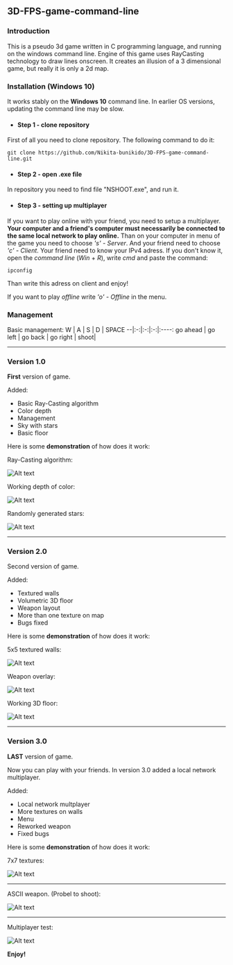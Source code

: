 ## 3D-FPS-game-command-line
### Introduction

This is a pseudo 3d game written in C programming language, and running on the windows command line.
Engine of this game uses RayCasting technology to draw lines onscreen. It creates an illusion of a 3 dimensional game, but really
it is only a 2d map.

### Installation (Windows 10)

It works stably on the __Windows 10__ command line. In earlier OS versions, updating the command line may be slow.

- #### Step 1 - clone repository
First of all you need to clone repository. The following command to do it:

    git clone https://github.com/Nikita-bunikido/3D-FPS-game-command-line.git

- #### Step 2 - open .exe file
In repository you need to find file "NSHOOT.exe",  and run it.

- #### Step 3 - setting up multiplayer
If you want to play online with your friend, you need to setup a multiplayer.
**Your computer and a friend's computer must necessarily be connected to the same local network to play online.** 
Than on your computer in menu of the game you need to choose _'s' - Server_. And your friend need to choose _'c' - Client_. Your friend need to know your IPv4 adress. If you don't know it, open the _command line_ (_Win_ + _R_), write _cmd_ and paste the command:

    ipconfig

Than write this adress on client and enjoy!

If you want to play _offline_ write _'o' - Offline_ in the menu.

### Management

Basic management:
W | A | S | D | SPACE
--|:-:|:-:|:-:|:----:
go ahead | go left | go back | go right | shoot|

---

### Version 1.0

__First__ version of game.

Added:

- Basic Ray-Casting algorithm
- Color depth
- Management
- Sky with stars
- Basic floor

Here is some **demonstration** of how does it work:

Ray-Casting algorithm:

![Alt text](img/1.png "Optional title")

Working depth of color:

![Alt text](img/2.png "Optional title")

Randomly generated stars:

![Alt text](img/3.png "Optional title")

---

### Version 2.0

Second version of game.

Added:

- Textured walls
- Volumetric 3D floor
- Weapon layout
- More than one texture on map
- Bugs fixed

Here is some **demonstration** of how does it work:

5x5 textured walls:

![Alt text](img/7.png "Optional title")

Weapon overlay:

![Alt text](img/6.png "Optional title")

Working 3D floor:

![Alt text](img/5.png "Optional title")

---





### Version 3.0

**LAST** version of game.

Now you can play with your friends. In version 3.0 added a local network multiplayer.

Added:
- Local network multplayer
- More textures on walls
- Menu
- Reworked weapon
- Fixed bugs

Here is some **demonstration** of how does it work:

7x7 textures:

![Alt text](img/8.png "Optional title")

---

ASCII weapon. (Probel to shoot):

![Alt text](img/9.png "Optional title")

---

Multiplayer test:

![Alt text](img/10.png "Optional title")

**Enjoy!**